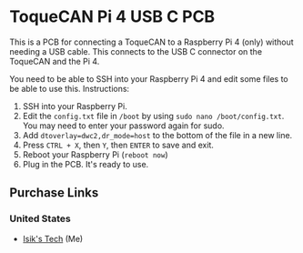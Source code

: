 # ToqueCAN Pi 4 USB C PCB

This is a PCB for connecting a ToqueCAN to a Raspberry Pi 4 (only) without needing a USB cable. This connects to the USB C connector on the ToqueCAN and the Pi 4.

You need to be able to SSH into your Raspberry Pi 4 and edit some files to be able to use this. Instructions:

1. SSH into your Raspberry Pi.
2. Edit the `config.txt` file in `/boot` by using `sudo nano /boot/config.txt`. You may need to enter your password again for sudo.
3. Add `dtoverlay=dwc2,dr_mode=host` to the bottom of the file in a new line.
4. Press `CTRL + X`, then `Y`, then `ENTER` to save and exit.
5. Reboot your Raspberry Pi (`reboot now`)
6. Plug in the PCB. It's ready to use.

## Purchase Links
### United States
- [Isik's Tech](https://store.isiks.tech/products/toquecan-raspberry-pi-4-usb-c-pcb) (Me)
